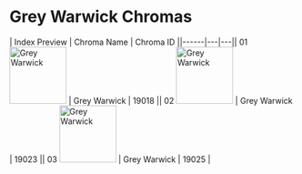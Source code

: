 # Grey Warwick Chromas

| Index  Preview | Chroma Name | Chroma ID ||------|---|---|| 01  <img src='https://raw.communitydragon.org/latest/plugins/rcp-be-lol-game-data/global/default/v1/champion-chroma-images/19/19018.png' alt='Grey Warwick' width='100'> | Grey Warwick | 19018 || 02  <img src='https://raw.communitydragon.org/latest/plugins/rcp-be-lol-game-data/global/default/v1/champion-chroma-images/19/19023.png' alt='Grey Warwick' width='100'> | Grey Warwick | 19023 || 03  <img src='https://raw.communitydragon.org/latest/plugins/rcp-be-lol-game-data/global/default/v1/champion-chroma-images/19/19025.png' alt='Grey Warwick' width='100'> | Grey Warwick | 19025 |